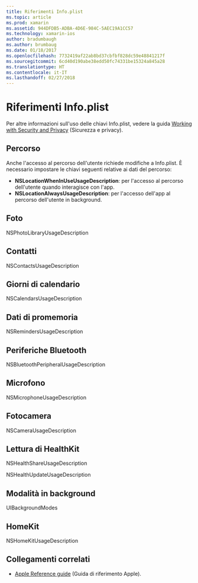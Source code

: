 ```yaml
---
title: Riferimenti Info.plist
ms.topic: article
ms.prod: xamarin
ms.assetid: 944DFDB5-ADBA-4D6E-984C-5AEC19A1CC57
ms.technology: xamarin-ios
author: bradumbaugh
ms.author: brumbaug
ms.date: 01/18/2017
ms.openlocfilehash: 7732419af22ab8bd37cbfbf828dc59e48841217f
ms.sourcegitcommit: 6cd40d190abe38edd50fc74331be15324a845a28
ms.translationtype: HT
ms.contentlocale: it-IT
ms.lasthandoff: 02/27/2018
---
```

# <a name="infoplist-reference"></a>Riferimenti Info.plist

Per altre informazioni sull'uso delle chiavi Info.plist, vedere la guida [Working with Security and Privacy](~/ios/app-fundamentals/security-privacy.md) (Sicurezza e privacy). 

## <a name="location"></a>Percorso 

Anche l'accesso al percorso dell'utente richiede modifiche a Info.plist. È necessario impostare le chiavi seguenti relative ai dati del percorso: 

* **NSLocationWhenInUseUsageDescription**: per l'accesso al percorso dell'utente quando interagisce con l'app. 
* **NSLocationAlwaysUsageDescription**: per l'accesso dell'app al percorso dell'utente in background.

## <a name="photos"></a>Foto 

NSPhotoLibraryUsageDescription  

## <a name="contacts"></a>Contatti 

NSContactsUsageDescription 

## <a name="calendar-data"></a>Giorni di calendario 
    
NSCalendarsUsageDescription 

## <a name="reminder-data"></a>Dati di promemoria 
    
NSRemindersUsageDescription 

## <a name="bluetooth-peripherals"></a>Periferiche Bluetooth 
    
NSBluetoothPeripheralUsageDescription 

## <a name="microphone"></a>Microfono 

NSMicrophoneUsageDescription 

## <a name="camera"></a>Fotocamera 
    
NSCameraUsageDescription 

## <a name="reading-healthkit"></a>Lettura di HealthKit  

NSHealthShareUsageDescription 

NSHealthUpdateUsageDescription 

## <a name="background-modes"></a>Modalità in background 
    
UIBackgroundModes 

## <a name="homekit"></a>HomeKit 

NSHomeKitUsageDescription 


## <a name="related-links"></a>Collegamenti correlati

- [Apple Reference guide](https://developer.apple.com/library/content/documentation/General/Reference/InfoPlistKeyReference/Articles/iPhoneOSKeys.html#//apple_ref/doc/uid/TP40009252-SW10) (Guida di riferimento Apple).
